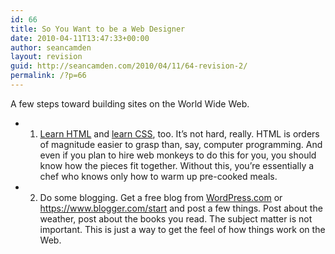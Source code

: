 ```yaml
---
id: 66
title: So You Want to be a Web Designer
date: 2010-04-11T13:47:33+00:00
author: seancamden
layout: revision
guid: http://seancamden.com/2010/04/11/64-revision-2/
permalink: /?p=66
---
```

A few steps toward building sites on the World Wide Web.

  * 1. [Learn HTML](http://www.w3schools.com/html/default.asp) and [learn CSS](http://www.w3schools.com/css/default.asp), too. It&#8217;s not hard, really. HTML is orders of magnitude easier to grasp than, say, computer programming. And even if you plan to hire web monkeys to do this for you, you should know how the pieces fit together. Without this, you&#8217;re essentially a chef who knows only how to warm up pre-cooked meals.
  * 2. Do some blogging. Get a free blog from [WordPress.com](http://wordpress.com/) or https://www.blogger.com/start and post a few things. Post about the weather, post about the books you read. The subject matter is not important. This is just a way to get the feel of how things work on the Web.